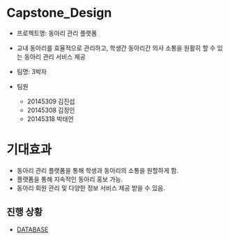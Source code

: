 # Capstone_Design
- 프로젝트명: 동아리 관리 플랫폼

- 교내 동아리를 효율적으로 관리하고, 학생간 동아리간 의사 소통을 원활히 할 수 있는 동아리 관리 서비스 제공
- 팀명:  3박자  
- 팀원
   - 20145309 김진섭
   - 20145308 김정인
   - 20145318 박태언 
 
 # 기대효과
 - 동아리 관리 플랫폼을 통해 학생과 동아리의 소통을 원할하게 함.
 - 플랫폼을 통해 지속적인 동아리 홍보 가능.
 - 동아리 회원 관리 및 다양한 정보 서비스 제공 받을 수 있음.

## 진행 상황
- [DATABASE](https://github.com/Jinseop95/Capstone_Design/tree/master/database)
